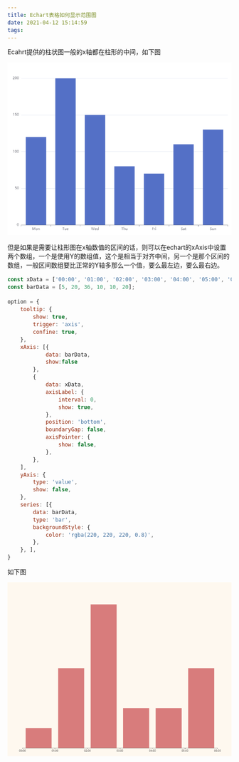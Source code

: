 ```yaml
---
title: Echart表格如何显示范围图
date: 2021-04-12 15:14:59
tags:
---
```


Ecahrt提供的柱状图一般的x轴都在柱形的中间，如下图

<!-- more -->

![柱状图1](rangeOfEchart/1.png)

但是如果是需要让柱形图在x轴数值的区间的话，则可以在echart的xAxis中设置两个数组，一个是使用Y的数组值，这个是相当于对齐中间，另一个是那个区间的数组，一般区间数组要比正常的Y轴多那么一个值，要么最左边，要么最右边。

```js
const xData = ['00:00', '01:00', '02:00', '03:00', '04:00', '05:00', '06:00'];
const barData = [5, 20, 36, 10, 10, 20];

option = {
    tooltip: {
        show: true,
        trigger: 'axis',
        confine: true,
    },
    xAxis: [{
            data: barData,
            show:false
        },
        {
            data: xData,
            axisLabel: {
                interval: 0,
                show: true,
            },
            position: 'bottom',
            boundaryGap: false,
            axisPointer: {
                show: false,
            },
        },
    ],
    yAxis: {
        type: 'value',
        show: false,
    },
    series: [{
        data: barData,
        type: 'bar',
        backgroundStyle: {
            color: 'rgba(220, 220, 220, 0.8)',
        },
    }, ],
}
```

如下图

![柱状图2](rangeOfEchart/2.png)
